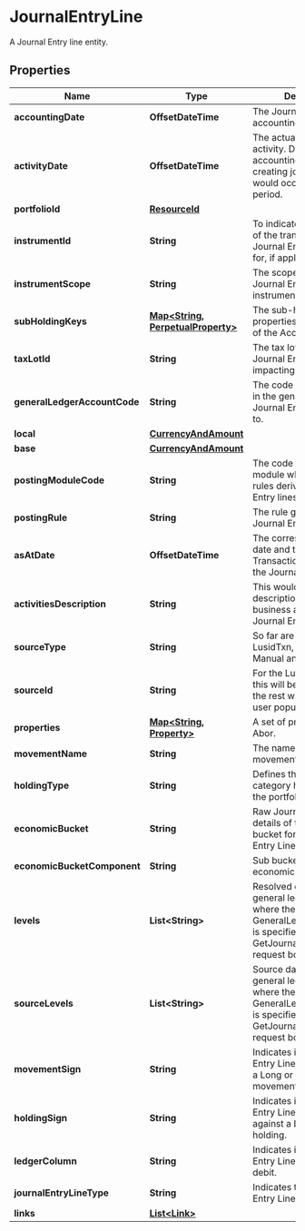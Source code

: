 

# JournalEntryLine

A Journal Entry line entity.

## Properties

| Name | Type | Description | Notes |
|------------ | ------------- | ------------- | -------------|
|**accountingDate** | **OffsetDateTime** | The Journal Entry Line accounting date. |  |
|**activityDate** | **OffsetDateTime** | The actual date of the activity. Differs from the accounting date when creating journals that would occur in a closed period. |  |
|**portfolioId** | [**ResourceId**](ResourceId.md) |  |  |
|**instrumentId** | **String** | To indicate the instrument of the transaction that the Journal Entry Line posted for, if applicable. |  |
|**instrumentScope** | **String** | The scope in which the Journal Entry Line instrument is in. |  |
|**subHoldingKeys** | [**Map&lt;String, PerpetualProperty&gt;**](PerpetualProperty.md) | The sub-holding properties which are part of the AccountingKey. |  [optional] |
|**taxLotId** | **String** | The tax lot Id that the Journal Entry Line is impacting. |  [optional] |
|**generalLedgerAccountCode** | **String** | The code of the account in the general ledger the Journal Entry was posted to. |  |
|**local** | [**CurrencyAndAmount**](CurrencyAndAmount.md) |  |  |
|**base** | [**CurrencyAndAmount**](CurrencyAndAmount.md) |  |  |
|**postingModuleCode** | **String** | The code of the posting module where the posting rules derived the Journal Entry lines. |  [optional] |
|**postingRule** | **String** | The rule generating the Journal Entry Line. |  |
|**asAtDate** | **OffsetDateTime** | The corresponding input date and time of the Transaction generating the Journal Entry Line. |  |
|**activitiesDescription** | **String** | This would be the description of the business activities this Journal Entry Line is for. |  [optional] |
|**sourceType** | **String** | So far are 4 types: LusidTxn, LusidValuation, Manual and External. |  |
|**sourceId** | **String** | For the Lusid Source Type this will be the txn Id. For the rest will be what the user populates. |  |
|**properties** | [**Map&lt;String, Property&gt;**](Property.md) | A set of properties for the Abor. |  [optional] |
|**movementName** | **String** | The name of the movement. |  [optional] |
|**holdingType** | **String** | Defines the broad category holding within the portfolio. |  |
|**economicBucket** | **String** | Raw Journal Entry Line details of the economic bucket for the Journal Entry Line. |  |
|**economicBucketComponent** | **String** | Sub bucket of the economic bucket. |  [optional] |
|**levels** | **List&lt;String&gt;** | Resolved data from the general ledger profile where the GeneralLedgerProfileCode is specified in the GetJournalEntryLines request body. |  [optional] |
|**sourceLevels** | **List&lt;String&gt;** | Source data from the general ledger profile where the GeneralLedgerProfileCode is specified in the GetJournalEntryLines request body. |  [optional] |
|**movementSign** | **String** | Indicates if the Journal Entry Line corresponds to a Long or Short movement. |  [optional] |
|**holdingSign** | **String** | Indicates if the Journal Entry Line is operating against a Long or Short holding. |  [optional] |
|**ledgerColumn** | **String** | Indicates if the Journal Entry Line is credit or debit. |  [optional] |
|**journalEntryLineType** | **String** | Indicates the Journal Entry Line type |  [optional] |
|**links** | [**List&lt;Link&gt;**](Link.md) |  |  [optional] |



